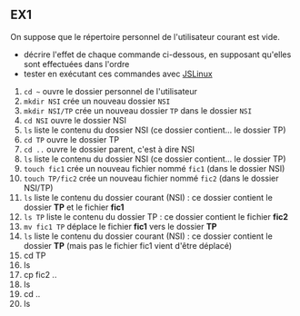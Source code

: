 ## EX1
On suppose que le répertoire personnel de l'utilisateur courant est vide. 
* décrire l'effet de chaque  commande ci-dessous, en supposant qu'elles sont effectuées dans l'ordre
* tester en exécutant ces commandes avec  [JSLinux](https://bellard.org/jslinux/vm.html?url=https://bellard.org/jslinux/buildroot-x86.cfg)

1. `cd ~` ouvre le dossier personnel de l'utilisateur
2. `mkdir NSI` crée un nouveau dossier `NSI` 
3. `mkdir NSI/TP`  crée un nouveau dossier `TP` dans le dossier `NSI` 
4. `cd NSI` ouvre le dossier NSI
5. `ls` liste le contenu du dossier NSI (ce dossier contient... le dossier TP)
6. `cd TP` ouvre le dossier TP
7. `cd ..` ouvre le dossier parent, c'est à dire NSI
8. `ls` liste le contenu du dossier NSI (ce dossier contient... le dossier TP)
9. `touch fic1` crée un nouveau fichier nommé `fic1` (dans le dossier NSI)
10. `touch TP/fic2`   crée un nouveau fichier nommé `fic2` (dans le dossier NSI/TP)
12. `ls` liste le contenu du dossier courant (NSI) : ce dossier contient  le dossier **TP** et le fichier **fic1**
13. `ls TP` liste le contenu du dossier TP : ce dossier contient le fichier **fic2**
14. `mv fic1 TP` déplace le fichier **fic1** vers le dossier **TP**
15. `ls` liste le contenu du dossier courant (NSI) : ce dossier contient  le dossier **TP** (mais pas le fichier fic1 vient d'être déplacé)
16. cd TP
17. ls
18. cp fic2 ..
19. ls
20. cd ..
21. ls
